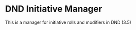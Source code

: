 DND Initiative Manager
====================

This is a manager for initiative rolls and modifiers in DND (3.5)
